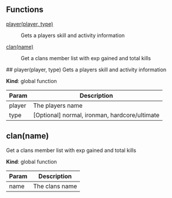 ## Functions
<dl>
<dt><a href="#player">player(player, type)</a></dt>
<dd><p>Gets a players skill and activity information</p>
</dd>
<dt><a href="#clan">clan(name)</a></dt>
<dd><p>Get a clans member list with exp gained and total kills</p>
</dd>
</dl>
<a name="player"></a>
## player(player, type)
Gets a players skill and activity information

**Kind**: global function  

| Param | Description |
| --- | --- |
| player | The players name |
| type | [Optional] normal, ironman, hardcore/ultimate |

<a name="clan"></a>
## clan(name)
Get a clans member list with exp gained and total kills

**Kind**: global function  

| Param | Description |
| --- | --- |
| name | The clans name |

